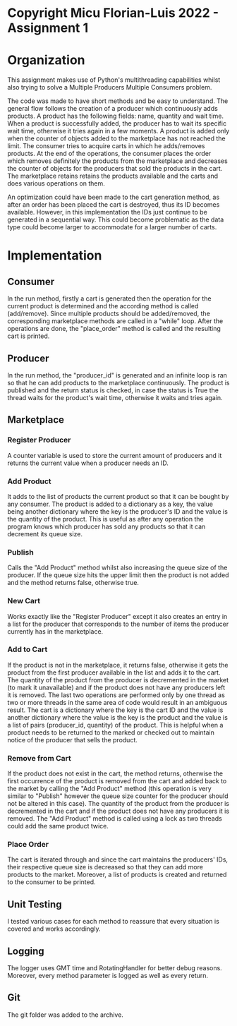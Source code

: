 # Copyright Micu Florian-Luis 2022 - Assignment 1

# Organization
This assignment makes use of Python's multithreading capabilities whilst also trying to solve
a Multiple Producers Multiple Consumers problem.

The code was made to have short methods and be easy to understand. The general flow follows the
creation of a producer which continuously adds products. A product has the following fields:
name, quantity and wait time. When a product is successfully added, the producer has to wait
its specific wait time, otherwise it tries again in a few moments. A product is added only
when the counter of objects added to the marketplace has not reached the limit. The consumer
tries to acquire carts in which he adds/removes products. At the end of the operations, the
consumer places the order which removes definitely the products from the marketplace and
decreases the counter of objects for the producers that sold the products in the cart. The
marketplace retains retains the products available and the carts and does various operations
on them.

An optimization could have been made to the cart generation method, as after an order has been
placed the cart is destroyed, thus its ID becomes available. However, in this implementation
the IDs just continue to be generated in a sequential way. This could become problematic as
the data type could become larger to accommodate for a larger number of carts.

# Implementation
## Consumer
In the run method, firstly a cart is generated then the operation for the current product is
determined and the according method is called (add/remove). Since multiple products should be
added/removed, the corresponding marketplace methods are called in a "while" loop. After the
operations are done, the "place_order" method is called and the resulting cart is printed.

## Producer
In the run method, the "producer_id" is generated and an infinite loop is ran so that he can
add products to the marketplace continuously. The product is published and the return status
is checked, in case the status is True the thread waits for the product's wait time, otherwise
it waits and tries again.

## Marketplace
### Register Producer
A counter variable is used to store the current amount of producers and it returns the current
value when a producer needs an ID.

### Add Product
It adds to the list of products the current product so that it can be bought by any consumer.
The product is added to a dictionary as a key, the value being another dictionary where the
key is the producer's ID and the value is the quantity of the product. This is useful as after
any operation the program knows which producer has sold any products so that it can decrement
its queue size.

### Publish
Calls the "Add Product" method whilst also increasing the queue size of the producer. If the
queue size hits the upper limit then the product is not added and the method returns false,
otherwise true.

### New Cart
Works exactly like the "Register Producer" except it also creates an entry in a list for the
producer that corresponds to the number of items the producer currently has in the marketplace.

### Add to Cart
If the product is not in the marketplace, it returns false, otherwise it gets the product from
the first producer available in the list and adds it to the cart. The quantity of the product
from the producer is decremented in the market (to mark it unavailable) and if the product does
not have any producers left it is removed. The last two operations are performed only by one
thread as two or more threads in the same area of code would result in an ambiguous result. The
cart is a dictionary where the key is the cart ID and the value is another dictionary where the
value is the key is the product and the value is a list of pairs (producer_id, quantity) of the
product. This is helpful when a product needs to be returned to the marked or checked out to
maintain notice of the producer that sells the product.

### Remove from Cart
If the product does not exist in the cart, the method returns, otherwise the first occurrence of
the product is removed from the cart and added back to the market by calling the "Add Product"
method (this operation is very similar to "Publish" however the queue size counter for the
producer should not be altered in this case). The quantity of the product from the producer is
decremented in the cart and if the product does not have any producers it is removed. The "Add
Product" method is called using a lock as two threads could add the same product twice.

### Place Order
The cart is iterated through and since the cart maintains the producers' IDs, their respective
queue size is decreased so that they can add more products to the market. Moreover, a list of
products is created and returned to the consumer to be printed.

## Unit Testing
I tested various cases for each method to reassure that every situation is covered and works
accordingly.

## Logging
The logger uses GMT time and RotatingHandler for better debug reasons. Moreover, every method
parameter is logged as well as every return.

## Git
The git folder was added to the archive.
